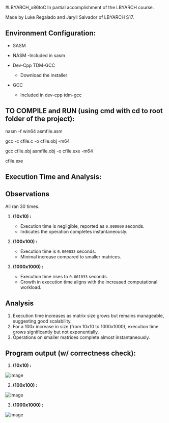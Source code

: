 #LBYARCH_x86toC
In partial accomplishment of the LBYARCH course. 

Made by Luke Regalado and Jaryll Salvador of LBYARCH S17.

## Environment Configuration:
- SASM

- NASM
    -Included in sasm
  
- Dev-Cpp TDM-GCC
  - Download the installer

- GCC
  - Included in dev-cpp tdm-gcc

## TO COMPILE and RUN (using cmd with cd to root folder of the project):
nasm -f win64 asmfile.asm

gcc -c cfile.c -o cfile.obj -m64

gcc cfile.obj asmfile.obj -o cfile.exe -m64

cfile.exe


## Execution Time and Analysis:
## Observations
All ran 30 times.
1. **(10x10) :**
   - Execution time is negligible, reported as `0.000000` seconds.
   - Indicates the operation completes instantaneously.
     
2. **(100x100) :**
   - Execution time is `0.000033` seconds.
   - Minimal increase compared to smaller matrices.

3. **(1000x1000) :**
   - Execution time rises to `0.001033` seconds.
   - Growth in execution time aligns with the increased computational workload.
  ## Analysis

 1. Execution time increases as matrix size grows but remains manageable, suggesting good scalability.
 2. For a 100x increase in size (from 10x10 to 1000x1000), execution time grows significantly but not exponentially.
 3. Operations on smaller matrices complete almost instantaneously.


## Program output (w/ correctness check):

1. **(10x10) :**
   
![image](https://github.com/user-attachments/assets/3e0d486c-6c1c-452e-b6ec-8d42434ab45d)

2. **(100x100) :**

![image](https://github.com/user-attachments/assets/7a086fe4-7c80-4a6b-96df-06c8208fd689)

3. **(1000x1000) :**

![image](https://github.com/user-attachments/assets/5a2fa27b-5fe4-4761-b838-c7ec90bb635c)


